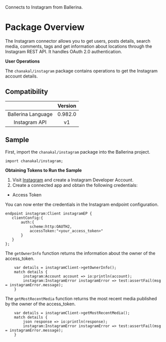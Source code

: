 Connects to Instagram from Ballerina.

# Package Overview

The Instagram connector allows you to get users, posts details, search media, comments, tags and get information about
locations through the Instagram REST API. It handles OAuth 2.0 authentication.

**User Operations**

The `chanakal/instagram` package contains operations to get the Instagram account details.

## Compatibility
|                          |    Version     |
|:------------------------:|:--------------:|
| Ballerina Language       | 0.982.0        |
| Instagram API            | v1             |

## Sample
First, import the `chanakal/instagram` package into the Ballerina project.
```ballerina
import chanakal/instagram;
```

**Obtaining Tokens to Run the Sample**

1. Visit [Instagram](https://www.instagram.com/developer/) and create a Instagram Developer Account.
2. Create a connected app and obtain the following credentials:
- Access Token

You can now enter the credentials in the Instagram endpoint configuration.
```ballerina
endpoint instagram:Client instagramEP {
   clientConfig:{
       auth:{
           scheme:http:OAUTH2,
           accessToken:"<your_access_token>"
       }
   }
};
```
The `getOwnerInfo` function returns the information about the owner of the access_token.
```ballerina
    var details = instagramClient->getOwnerInfo();
    match details {
        instagram:Account account => io:println(account);
        instagram:InstagramError instagramError => test:assertFail(msg = instagramError.message);
    }
```
The `getMostRecentMedia` function returns the most recent media published by the owner of the access_token.
```ballerina
    var details = instagramClient->getMostRecentMedia();
    match details {
        json response => io:println(response);
        instagram:InstagramError instagramError => test:assertFail(msg = instagramError.message);
    }
```